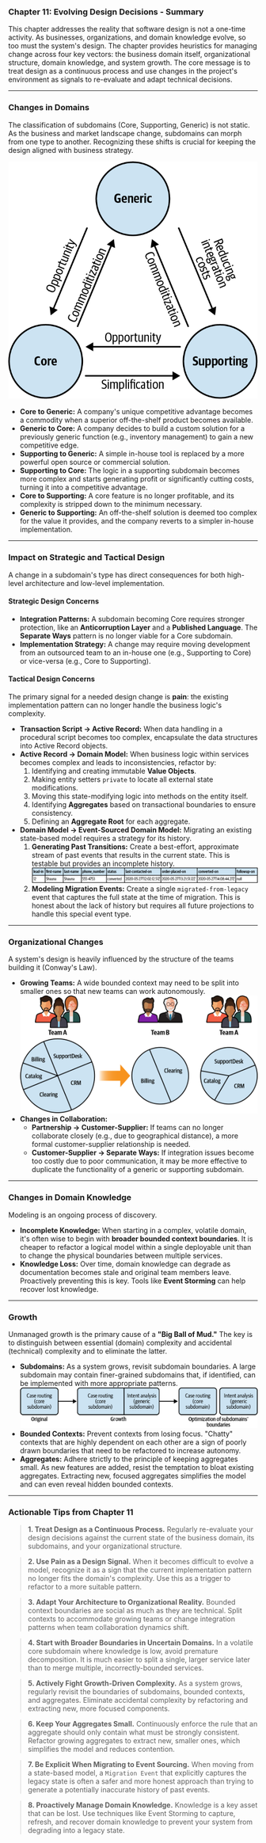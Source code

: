 ### Chapter 11: Evolving Design Decisions - Summary

This chapter addresses the reality that software design is not a one-time activity. As businesses, organizations, and domain knowledge evolve, so too must the system's design. The chapter provides heuristics for managing change across four key vectors: the business domain itself, organizational structure, domain knowledge, and system growth. The core message is to treat design as a continuous process and use changes in the project's environment as signals to re-evaluate and adapt technical decisions.

---

### Changes in Domains

The classification of subdomains (Core, Supporting, Generic) is not static. As the business and market landscape change, subdomains can morph from one type to another. Recognizing these shifts is crucial for keeping the design aligned with business strategy.

![Figure 11-1: A diagram showing the various ways a subdomain can change type, such as Core becoming Generic, or Generic becoming Core.](figure-11-1.png)

*   **Core to Generic:** A company's unique competitive advantage becomes a commodity when a superior off-the-shelf product becomes available.
*   **Generic to Core:** A company decides to build a custom solution for a previously generic function (e.g., inventory management) to gain a new competitive edge.
*   **Supporting to Generic:** A simple in-house tool is replaced by a more powerful open source or commercial solution.
*   **Supporting to Core:** The logic in a supporting subdomain becomes more complex and starts generating profit or significantly cutting costs, turning it into a competitive advantage.
*   **Core to Supporting:** A core feature is no longer profitable, and its complexity is stripped down to the minimum necessary.
*   **Generic to Supporting:** An off-the-shelf solution is deemed too complex for the value it provides, and the company reverts to a simpler in-house implementation.

---

### Impact on Strategic and Tactical Design

A change in a subdomain's type has direct consequences for both high-level architecture and low-level implementation.

#### Strategic Design Concerns
*   **Integration Patterns:** A subdomain becoming Core requires stronger protection, like an **Anticorruption Layer** and a **Published Language**. The **Separate Ways** pattern is no longer viable for a Core subdomain.
*   **Implementation Strategy:** A change may require moving development from an outsourced team to an in-house one (e.g., Supporting to Core) or vice-versa (e.g., Core to Supporting).

#### Tactical Design Concerns
The primary signal for a needed design change is **pain**: the existing implementation pattern can no longer handle the business logic's complexity.

*   **Transaction Script → Active Record:** When data handling in a procedural script becomes too complex, encapsulate the data structures into Active Record objects.
*   **Active Record → Domain Model:** When business logic within services becomes complex and leads to inconsistencies, refactor by:
    1.  Identifying and creating immutable **Value Objects**.
    2.  Making entity setters `private` to locate all external state modifications.
    3.  Moving this state-modifying logic into methods on the entity itself.
    4.  Identifying **Aggregates** based on transactional boundaries to ensure consistency.
    5.  Defining an **Aggregate Root** for each aggregate.
*   **Domain Model → Event-Sourced Domain Model:** Migrating an existing state-based model requires a strategy for its history.
    1.  **Generating Past Transitions:** Create a best-effort, approximate stream of past events that results in the current state. This is testable but provides an incomplete history.
    ![Figure 11-2: A state-based representation of an aggregate's data before migration.](figure-11-2.png)
    2.  **Modeling Migration Events:** Create a single `migrated-from-legacy` event that captures the full state at the time of migration. This is honest about the lack of history but requires all future projections to handle this special event type.

---

### Organizational Changes

A system's design is heavily influenced by the structure of the teams building it (Conway's Law).

*   **Growing Teams:** A wide bounded context may need to be split into smaller ones so that new teams can work autonomously.
![Figure 11-3: A diagram showing a wide bounded context being split to accommodate growing engineering teams.](figure-11-3.png)
*   **Changes in Collaboration:**
    *   **Partnership → Customer-Supplier:** If teams can no longer collaborate closely (e.g., due to geographical distance), a more formal customer-supplier relationship is needed.
    *   **Customer-Supplier → Separate Ways:** If integration issues become too costly due to poor communication, it may be more effective to duplicate the functionality of a generic or supporting subdomain.

---

### Changes in Domain Knowledge

Modeling is an ongoing process of discovery.

*   **Incomplete Knowledge:** When starting in a complex, volatile domain, it's often wise to begin with **broader bounded context boundaries**. It is cheaper to refactor a logical model within a single deployable unit than to change the physical boundaries between multiple services.
*   **Knowledge Loss:** Over time, domain knowledge can degrade as documentation becomes stale and original team members leave. Proactively preventing this is key. Tools like **Event Storming** can help recover lost knowledge.

---

### Growth

Unmanaged growth is the primary cause of a **"Big Ball of Mud."** The key is to distinguish between essential (domain) complexity and accidental (technical) complexity and to eliminate the latter.

*   **Subdomains:** As a system grows, revisit subdomain boundaries. A large subdomain may contain finer-grained subdomains that, if identified, can be implemented with more appropriate patterns.
![Figure 11-4: A diagram showing the optimization of subdomain boundaries to accommodate growth.](figure-11-4.png)
*   **Bounded Contexts:** Prevent contexts from losing focus. "Chatty" contexts that are highly dependent on each other are a sign of poorly drawn boundaries that need to be refactored to increase autonomy.
*   **Aggregates:** Adhere strictly to the principle of keeping aggregates small. As new features are added, resist the temptation to bloat existing aggregates. Extracting new, focused aggregates simplifies the model and can even reveal hidden bounded contexts.

---

### Actionable Tips from Chapter 11

> **1. Treat Design as a Continuous Process.** Regularly re-evaluate your design decisions against the current state of the business domain, its subdomains, and your organizational structure.
 
> **2. Use Pain as a Design Signal.** When it becomes difficult to evolve a model, recognize it as a sign that the current implementation pattern no longer fits the domain's complexity. Use this as a trigger to refactor to a more suitable pattern.

> **3. Adapt Your Architecture to Organizational Reality.** Bounded context boundaries are social as much as they are technical. Split contexts to accommodate growing teams or change integration patterns when team collaboration dynamics shift.

> **4. Start with Broader Boundaries in Uncertain Domains.** In a volatile core subdomain where knowledge is low, avoid premature decomposition. It is much easier to split a single, larger service later than to merge multiple, incorrectly-bounded services.

> **5. Actively Fight Growth-Driven Complexity.** As a system grows, regularly revisit the boundaries of subdomains, bounded contexts, and aggregates. Eliminate accidental complexity by refactoring and extracting new, more focused components.

> **6. Keep Your Aggregates Small.** Continuously enforce the rule that an aggregate should only contain what must be strongly consistent. Refactor growing aggregates to extract new, smaller ones, which simplifies the model and reduces contention.

> **7. Be Explicit When Migrating to Event Sourcing.** When moving from a state-based model, a `Migration Event` that explicitly captures the legacy state is often a safer and more honest approach than trying to generate a potentially inaccurate history of past events.

> **8. Proactively Manage Domain Knowledge.** Knowledge is a key asset that can be lost. Use techniques like Event Storming to capture, refresh, and recover domain knowledge to prevent your system from degrading into a legacy state. 